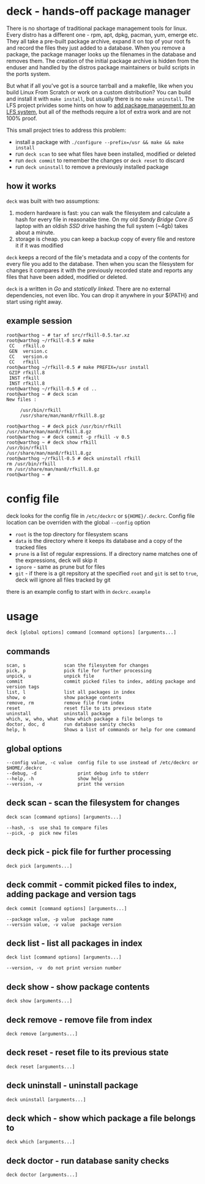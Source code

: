 # deck - hands-off package manager

There is no shortage of traditional package management tools for linux. Every distro has 
a different one - rpm, apt, dpkg, pacman, yum, emerge etc. They all take a pre-built 
package archive, expand it on top of your root fs and record the files they just added 
to a database. When you remove a package, the package manager looks up the filenames in 
the database and removes them. The creation of the initial package archive is hidden from
the enduser and handled by the distros package maintainers or build scripts in the ports
system.

But what if all you've got is a source tarrball and a makefile, like when you build
Linux From Scratch or work on a custom distribution? You can build and install it 
with `make install`, but usually there is no `make uninstall`. The LFS project 
privides some hints on how to [add package management to an LFS system](http://www.linuxfromscratch.org/lfs/view/development/chapter06/pkgmgt.html),
but all of the methods require a lot of extra work and are not 100% proof.

This small project tries to address this problem:

* install a package with `./configure --prefix=/usr && make && make install` 
* run `deck scan` to see what files have been installed, modified or deleted
* run `deck commit` to remember the changes or `deck reset` to discard
* run `deck uninstall` to remove a previously installed package

## how it works

`deck` was built with two assumptions:

1. modern hardware is fast: you can walk the filesystem and calculate a hash for 
   every file in reasonable time. On my old _Sandy Bridge Core i5_ laptop with an
   oldish _SSD_ drive hashing the full system (~4gb) takes about a minute.
2. storage is cheap. you can keep a backup copy of every file and restore it if
   it was modified

`deck` keeps a record of the file's metadata and a copy of the contents for every file
you add to the database. Then when you scan the filesystem for changes it compares it
with the previously recorded state and reports any files that have been added, modified
or deleted.

`deck` is a written in *Go* and *statically linked*. There are no external dependencies, 
not even libc. You can drop it anywhere in your ${PATH} and start using right away.

## example session

	root@warthog ~ # tar xf src/rfkill-0.5.tar.xz
	root@warthog ~/rfkill-0.5 # make
	 CC   rfkill.o
	 GEN  version.c
	 CC   version.o
	 CC   rfkill
	root@warthog ~/rfkill-0.5 # make PREFIX=/usr install
	 GZIP rfkill.8
	 INST rfkill
	 INST rfkill.8
	root@warthog ~/rfkill-0.5 # cd .. 
	root@warthog ~ # deck scan
	New files :

		 /usr/bin/rfkill
		 /usr/share/man/man8/rfkill.8.gz

	root@warthog ~ # deck pick /usr/bin/rfkill /usr/share/man/man8/rfkill.8.gz
	root@warthog ~ # deck commit -p rfkill -v 0.5
	root@warthog ~ # deck show rfkill
	/usr/bin/rfkill
	/usr/share/man/man8/rfkill.8.gz
	root@warthog ~/rfkill-0.5 # deck uninstall rfkill
	rm /usr/bin/rfkill
	rm /usr/share/man/man8/rfkill.8.gz
	root@warthog ~ #

# config file

deck looks for the config file in `/etc/deckrc` or `${HOME}/.deckrc`. Config file location can be 
overriden with the global `--config` option

* `root`   is the top directory for filesystem scans
* `data`   is the directory where it keeps its database and a copy of the tracked files
* `prune`  is a list of regular expressions. If a directory name matches one of the 
   expressions, deck will skip it
* `ignore` - same as prune but for files
* `git` -  if there is a git repsitory at the specified `root` and `git` is set to `true`,
   deck will ignore all files tracked by git

there is an example config to start with in `deckrc.example`

# usage

	deck [global options] command [command options] [arguments...]
   
## commands

	scan, s              scan the filesystem for changes
	pick, p              pick file for further processing
	unpick, u            unpick file
	commit               commit picked files to index, adding package and version tags
	list, l              list all packages in index
	show, o              show package contents
	remove, rm           remove file from index
	reset                reset file to its previous state
	uninstall            uninstall package	
	which, w, who, what  show which package a file belongs to
	doctor, doc, d       run database sanity checks
	help, h              Shows a list of commands or help for one command

## global options

	--config value, -c value  config file to use instead of /etc/deckrc or $HOME/.deckrc
	--debug, -d               print debug info to stderr
	--help, -h                show help
	--version, -v             print the version
   
## deck scan - scan the filesystem for changes
	
	deck scan [command options] [arguments...]

   	--hash, -s  use sha1 to compare files
   	--pick, -p  pick new files
   
## deck pick - pick file for further processing
	
	deck pick [arguments...]

## deck commit - commit picked files to index, adding package and version tags

	deck commit [command options] [arguments...]

	--package value, -p value  package name
	--version value, -v value  package version
   
## deck list - list all packages in index

	deck list [command options] [arguments...]
	
	--version, -v  do not print version number
   
## deck show - show package contents

	deck show [arguments...]
   
## deck remove - remove file from index

	deck remove [arguments...]

## deck reset - reset file to its previous state

	deck reset [arguments...]

## deck uninstall - uninstall package

	deck uninstall [arguments...]

## deck which - show which package a file belongs to
	
	deck which [arguments...]

## deck doctor - run database sanity checks
	
	deck doctor [arguments...]
